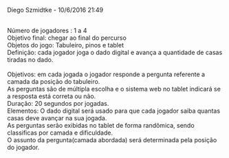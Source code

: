 Diego Szmidtke - 10/6/2016 21:49 <br><br>

Número de jogadores : 1 a 4
<br>
Objetivo final: chegar ao final do percurso
<br>
Objetos do jogo: Tabuleiro, pinos e tablet
<br>
Definição: cada jogador joga o dado digital e avança a quantidade de casas tiradas no dado.<br>
<br>
Objetivos: em cada jogada o jogador responde a pergunta referente a camada da posição do tabuleiro. 
<br>
As perguntas são de múltipla escolha e o sistema web no tablet indicará se a resposta está correta ou não.
<br>
Duração: 20 segundos por jogadas.
<br>
Elementos: O dado digital será usado para que cada jogador saiba quantas casas deve avançar na sua jogada. 
<br>
As perguntas serão exibidas no tablet de forma randômica, sendo classificas por camada e dificuldade. 
<br>
O assunto da pergunta(camada abordada) será determinada pela posição do jogador.